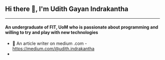 ##                Hi there 👋, I'm Udith Gayan Indrakantha
_________
#### An undergraduate of FIT, UoM who is passionate about programming and willing to try and play with new technologies

* 📝 An article writer on medium .com - https://medium.com/@udith.indrakantha
* 

<!--
**Udith-Gayan/Udith-Gayan** is a ✨ _special_ ✨ repository because its `README.md` (this file) appears on your GitHub profile.

Here are some ideas to get you started:

- 🔭 I’m currently working on ...
- 🌱 I’m currently learning ...
- 👯 I’m looking to collaborate on ...
- 🤔 I’m looking for help with ...
- 💬 Ask me about ...
- 📫 How to reach me: ...
- 😄 Pronouns: ...
- ⚡ Fun fact: ...
-->
